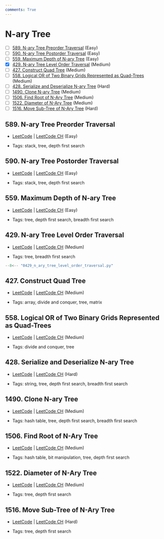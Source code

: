 ```yaml
---
comments: True
---
```


# N-ary Tree

- [ ] [589. N-ary Tree Preorder Traversal](https://leetcode.cn/problems/n-ary-tree-preorder-traversal/) (Easy)
- [ ] [590. N-ary Tree Postorder Traversal](https://leetcode.cn/problems/n-ary-tree-postorder-traversal/) (Easy)
- [ ] [559. Maximum Depth of N-ary Tree](https://leetcode.cn/problems/maximum-depth-of-n-ary-tree/) (Easy)
- [x] [429. N-ary Tree Level Order Traversal](https://leetcode.cn/problems/n-ary-tree-level-order-traversal/) (Medium)
- [ ] [427. Construct Quad Tree](https://leetcode.cn/problems/construct-quad-tree/) (Medium)
- [ ] [558. Logical OR of Two Binary Grids Represented as Quad-Trees](https://leetcode.cn/problems/logical-or-of-two-binary-grids-represented-as-quad-trees/) (Medium)
- [ ] [428. Serialize and Deserialize N-ary Tree](https://leetcode.cn/problems/serialize-and-deserialize-n-ary-tree/) (Hard)
- [ ] [1490. Clone N-ary Tree](https://leetcode.cn/problems/clone-n-ary-tree/) (Medium)
- [ ] [1506. Find Root of N-Ary Tree](https://leetcode.cn/problems/find-root-of-n-ary-tree/) (Medium)
- [ ] [1522. Diameter of N-Ary Tree](https://leetcode.cn/problems/diameter-of-n-ary-tree/) (Medium)
- [ ] [1516. Move Sub-Tree of N-Ary Tree](https://leetcode.cn/problems/move-sub-tree-of-n-ary-tree/) (Hard)

## 589. N-ary Tree Preorder Traversal

-   [LeetCode](https://leetcode.com/problems/n-ary-tree-preorder-traversal/) | [LeetCode CH](https://leetcode.cn/problems/n-ary-tree-preorder-traversal/) (Easy)

-   Tags: stack, tree, depth first search

## 590. N-ary Tree Postorder Traversal

-   [LeetCode](https://leetcode.com/problems/n-ary-tree-postorder-traversal/) | [LeetCode CH](https://leetcode.cn/problems/n-ary-tree-postorder-traversal/) (Easy)

-   Tags: stack, tree, depth first search

## 559. Maximum Depth of N-ary Tree

-   [LeetCode](https://leetcode.com/problems/maximum-depth-of-n-ary-tree/) | [LeetCode CH](https://leetcode.cn/problems/maximum-depth-of-n-ary-tree/) (Easy)

-   Tags: tree, depth first search, breadth first search

## 429. N-ary Tree Level Order Traversal

-   [LeetCode](https://leetcode.com/problems/n-ary-tree-level-order-traversal/) | [LeetCode CH](https://leetcode.cn/problems/n-ary-tree-level-order-traversal/) (Medium)

-   Tags: tree, breadth first search

```python title="429. N-ary Tree Level Order Traversal - Python Solution"
--8<-- "0429_n_ary_tree_level_order_traversal.py"
```

## 427. Construct Quad Tree

-   [LeetCode](https://leetcode.com/problems/construct-quad-tree/) | [LeetCode CH](https://leetcode.cn/problems/construct-quad-tree/) (Medium)

-   Tags: array, divide and conquer, tree, matrix

## 558. Logical OR of Two Binary Grids Represented as Quad-Trees

-   [LeetCode](https://leetcode.com/problems/logical-or-of-two-binary-grids-represented-as-quad-trees/) | [LeetCode CH](https://leetcode.cn/problems/logical-or-of-two-binary-grids-represented-as-quad-trees/) (Medium)

-   Tags: divide and conquer, tree

## 428. Serialize and Deserialize N-ary Tree

-   [LeetCode](https://leetcode.com/problems/serialize-and-deserialize-n-ary-tree/) | [LeetCode CH](https://leetcode.cn/problems/serialize-and-deserialize-n-ary-tree/) (Hard)

-   Tags: string, tree, depth first search, breadth first search

## 1490. Clone N-ary Tree

-   [LeetCode](https://leetcode.com/problems/clone-n-ary-tree/) | [LeetCode CH](https://leetcode.cn/problems/clone-n-ary-tree/) (Medium)

-   Tags: hash table, tree, depth first search, breadth first search

## 1506. Find Root of N-Ary Tree

-   [LeetCode](https://leetcode.com/problems/find-root-of-n-ary-tree/) | [LeetCode CH](https://leetcode.cn/problems/find-root-of-n-ary-tree/) (Medium)

-   Tags: hash table, bit manipulation, tree, depth first search

## 1522. Diameter of N-Ary Tree

-   [LeetCode](https://leetcode.com/problems/diameter-of-n-ary-tree/) | [LeetCode CH](https://leetcode.cn/problems/diameter-of-n-ary-tree/) (Medium)

-   Tags: tree, depth first search

## 1516. Move Sub-Tree of N-Ary Tree

-   [LeetCode](https://leetcode.com/problems/move-sub-tree-of-n-ary-tree/) | [LeetCode CH](https://leetcode.cn/problems/move-sub-tree-of-n-ary-tree/) (Hard)

-   Tags: tree, depth first search
